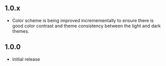 ## 1.0.x
- Color scheme is being improved incremementally to ensure there is good color contrast
and theme consistency between the light and dark themes.

## 1.0.0
- Initial release
